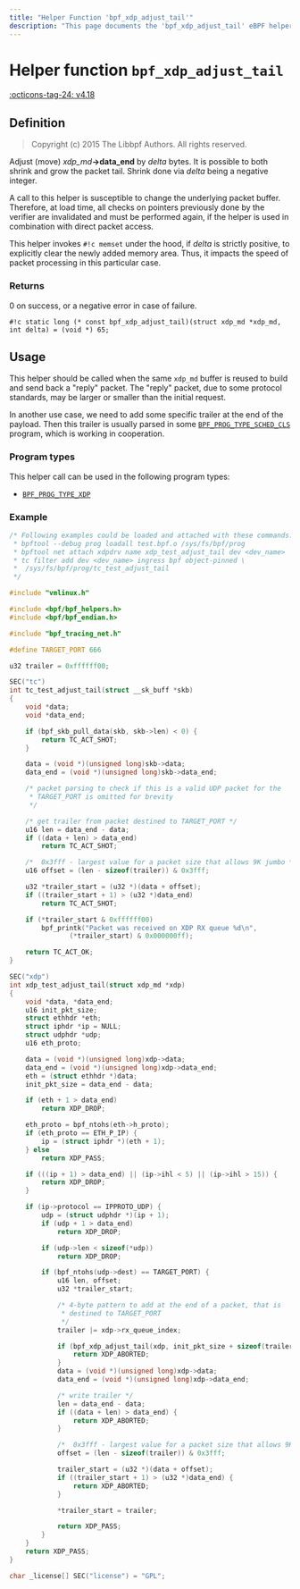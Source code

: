```yaml
---
title: "Helper Function 'bpf_xdp_adjust_tail'"
description: "This page documents the 'bpf_xdp_adjust_tail' eBPF helper function, including its definition, usage, program types that can use it, and examples."
---
```

# Helper function `bpf_xdp_adjust_tail`

<!-- [FEATURE_TAG](bpf_xdp_adjust_tail) -->
[:octicons-tag-24: v4.18](https://github.com/torvalds/linux/commit/b32cc5b9a346319c171e3ad905e0cddda032b5eb)
<!-- [/FEATURE_TAG] -->

## Definition

> Copyright (c) 2015 The Libbpf Authors. All rights reserved.


<!-- [HELPER_FUNC_DEF] -->
Adjust (move) _xdp_md_**->data_end** by _delta_ bytes. It is possible to both shrink and grow the packet tail. Shrink done via _delta_ being a negative integer.

A call to this helper is susceptible to change the underlying packet buffer. Therefore, at load time, all checks on pointers previously done by the verifier are invalidated and must be performed again, if the helper is used in combination with direct packet access.

This helper invokes `#!c memset` under the hood, if _delta_ is strictly positive, to explicitly clear the newly added memory area. Thus, it impacts the speed of packet processing in this particular case.

### Returns

0 on success, or a negative error in case of failure.

`#!c static long (* const bpf_xdp_adjust_tail)(struct xdp_md *xdp_md, int delta) = (void *) 65;`
<!-- [/HELPER_FUNC_DEF] -->

## Usage

This helper should be called when the same `xdp_md` buffer is reused to build and send back a "reply" packet. The "reply" packet, due to some protocol standards, may be larger or smaller than the initial request.

In another use case, we need to add some specific trailer at the end of the payload. Then this trailer is usually parsed in some [`BPF_PROG_TYPE_SCHED_CLS`](..//program-type/BPF_PROG_TYPE_SCHED_CLS.md) program, which is working in cooperation.

### Program types

This helper call can be used in the following program types:

<!-- DO NOT EDIT MANUALLY -->
<!-- [HELPER_FUNC_PROG_REF] -->
 * [`BPF_PROG_TYPE_XDP`](../program-type/BPF_PROG_TYPE_XDP.md)
<!-- [/HELPER_FUNC_PROG_REF] -->

### Example

```c
/* Following examples could be loaded and attached with these commands:
 * bpftool --debug prog loadall test.bpf.o /sys/fs/bpf/prog
 * bpftool net attach xdpdrv name xdp_test_adjust_tail dev <dev_name>
 * tc filter add dev <dev_name> ingress bpf object-pinned \
 * 	/sys/fs/bpf/prog/tc_test_adjust_tail
 */

#include "vmlinux.h"

#include <bpf/bpf_helpers.h>
#include <bpf/bpf_endian.h>

#include "bpf_tracing_net.h"

#define TARGET_PORT 666

u32 trailer = 0xffffff00;

SEC("tc")
int tc_test_adjust_tail(struct __sk_buff *skb)
{
	void *data;
	void *data_end;

	if (bpf_skb_pull_data(skb, skb->len) < 0) {
		return TC_ACT_SHOT;
	}

	data = (void *)(unsigned long)skb->data;
	data_end = (void *)(unsigned long)skb->data_end;

	/* packet parsing to check if this is a valid UDP packet for the
	 * TARGET_PORT is omitted for brevity
	 */

	/* get trailer from packet destined to TARGET_PORT */
	u16 len = data_end - data;
	if ((data + len) > data_end)
		return TC_ACT_SHOT;

	/*  0x3fff - largest value for a packet size that allows 9K jumbo */
	u16 offset = (len - sizeof(trailer)) & 0x3fff;

	u32 *trailer_start = (u32 *)(data + offset);
	if ((trailer_start + 1) > (u32 *)data_end)
		return TC_ACT_SHOT;

	if (*trailer_start & 0xffffff00)
		bpf_printk("Packet was received on XDP RX queue %d\n",
			   (*trailer_start) & 0x000000ff);

	return TC_ACT_OK;
}

SEC("xdp")
int xdp_test_adjust_tail(struct xdp_md *xdp)
{
	void *data, *data_end;
	u16 init_pkt_size;
	struct ethhdr *eth;
	struct iphdr *ip = NULL;
	struct udphdr *udp;
	u16 eth_proto;

	data = (void *)(unsigned long)xdp->data;
	data_end = (void *)(unsigned long)xdp->data_end;
	eth = (struct ethhdr *)data;
	init_pkt_size = data_end - data;

	if (eth + 1 > data_end)
		return XDP_DROP;

	eth_proto = bpf_ntohs(eth->h_proto);
	if (eth_proto == ETH_P_IP) {
		ip = (struct iphdr *)(eth + 1);
	} else
		return XDP_PASS;

	if (((ip + 1) > data_end) || (ip->ihl < 5) || (ip->ihl > 15)) {
		return XDP_DROP;
	}

	if (ip->protocol == IPPROTO_UDP) {
		udp = (struct udphdr *)(ip + 1);
		if (udp + 1 > data_end)
			return XDP_DROP;

		if (udp->len < sizeof(*udp))
			return XDP_DROP;

		if (bpf_ntohs(udp->dest) == TARGET_PORT) {
			u16 len, offset;
			u32 *trailer_start;

			/* 4-byte pattern to add at the end of a packet, that is
			 * destined to TARGET_PORT
			 */
			trailer |= xdp->rx_queue_index;

			if (bpf_xdp_adjust_tail(xdp, init_pkt_size + sizeof(trailer)) < 0) {
				return XDP_ABORTED;
			}
			data = (void *)(unsigned long)xdp->data;
			data_end = (void *)(unsigned long)xdp->data_end;

			/* write trailer */
			len = data_end - data;
			if ((data + len) > data_end) {
				return XDP_ABORTED;
			}

			/*  0x3fff - largest value for a packet size that allows 9K jumbo */
			offset = (len - sizeof(trailer)) & 0x3fff;

			trailer_start = (u32 *)(data + offset);
			if ((trailer_start + 1) > (u32 *)data_end) {
				return XDP_ABORTED;
			}

			*trailer_start = trailer;

			return XDP_PASS;
		}
	}
	return XDP_PASS;
}

char _license[] SEC("license") = "GPL";

```
